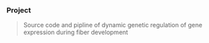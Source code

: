 <!--
 * @Descripttion: 
 * @version: 
 * @Author: zpliu
 * @Date: 2023-08-05 08:44:38
 * @LastEditors: zpliu
 * @LastEditTime: 2023-08-05 08:45:59
 * @@param: 
-->

### Project

> Source code and pipline of dynamic genetic regulation of gene expression during fiber development

